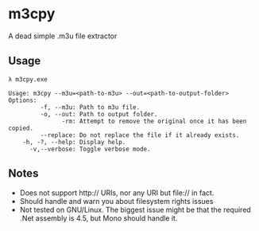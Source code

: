 # m3cpy
A dead simple .m3u file extractor

## Usage
```
λ m3cpy.exe

Usage: m3cpy --m3u=<path-to-m3u> --out=<path-to-output-folder>
Options:
         -f, --m3u: Path to m3u file.
         -o, --out: Path to output folder.
               -rm: Attempt to remove the original once it has been copied.
         --replace: Do not replace the file if it already exists.
    -h, -?, --help: Display help.
      -v,--verbose: Toggle verbose mode.
```

## Notes
 * Does not support http:// URIs, nor any URI but file:// in fact. 
 * Should handle and warn you about filesystem rights issues
 * Not tested on GNU/Linux. The biggest issue might be that the required .Net assembly is 4.5, but Mono should handle it.
